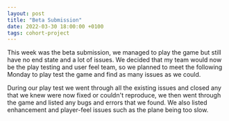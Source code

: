 ```yaml
---
layout: post
title: "Beta Submission"
date: 2022-03-30 18:00:00 +0100
tags: cohort-project
---
```


This week was the beta submission, we managed to play the game but still have no end state and a lot of issues. We decided that my team would now be the play testing and user feel team, so we planned to meet the following Monday to play test the game and find as many issues as we could. 

During our play test we went through all the existing issues and closed any that we knew were now fixed or couldn't reproduce, we then went through the game and listed any bugs and errors that we found. We also listed enhancement and player-feel issues such as the plane being too slow. 